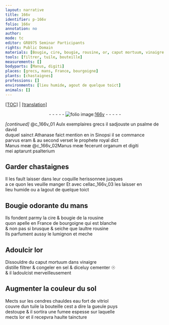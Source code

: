 ```yaml
---
layout: narrative
title: 166v
identifier: p-166v
folio: 166v
annotation: no
author:
mode: tc
editor: GR8975 Seminar Participants
rights: Public Domain
materials: [Bougie, cire, bougie, rousine, or, caput mortuum, vinaigre distille, sel, ☉, sol, eau fort de vitriol, fumee espesse]
tools: [filtrer, tuile, bouteille]
measurements: []
bodyparts: [Manus, digiti]
places: [grecs, mans, France, bourgoigne]
plants: [chastaignes]
professions: []
environments: [lieu humide, agout de quelque toict]
animals: []
---
```


 <p><a href="{{ site.baseurl }}/diplomatic/">[TOC]</a> | <a href="{{ site.baseurl }}/texts/p-166v_tl/" target="_blank">[translation]</a></p><div class="folio" align="center">- - - - - <a href="http://gallica.bnf.fr/ark:/12148/btv1b10500001g/f338.image" target="_blank"><img src="https://cu-mkp.github.io/2017-workshop-edition/assets/photo-icon.png" alt="folio image: " style="display:inline-block; margin-bottom:-3px;"/>166v</a> - - - - - </div>  
 
*[continued]*
  @c_166v_01
Aulx exemplaires <span class="pl">grecs</span> il sadjouste un psalme de <span class="pn">david</span><br/> duquel <span class="pn">s<span class="exp">ainc</span>t Athanase</span> faict mention <span class="del">en</span> in Sinopsi il se comma<span class="exp">n</span>ce<br/> parvus eram & au second verset le prophete royal dict<br/> <span class="del"><span class="bp">Manus</span> meӕ</span> @c_166v_02<span class="bp">Manus</span> meӕ fecerunt organum et <span class="bp">digiti</span><br/> mei aptarunt psalterium
  
 
  

## Garder <span class="pa">chastaignes</span>

 
 Il les fault laisser dans leur coquille herissonnee jusques<br/> a ce quon les veuille manger Et avec cellac_166v_03 les laisser en<br/> <span class="env">lieu humide</span> ou a l<span class="env">agout de quelque toict</span>
 
 
  

## <span class="m">Bougie</span> <span class="sn">odorante</span> du <span class="pl">mans</span>

 
 Ils fondent parmy la <span class="m">cire</span> & <span class="m">bougie</span> de la <span class="m">rousine</span><br/> quon apelle en <span class="pl">France</span> de <span class="pl">bourgoigne</span> qui est blanche<br/> & non pas si brusque & seiche que laultre <span class="m">rousine</span><br/> Ils parfument aussy le lumignon et meche
 
 
  

## Adoulcir l<span class="m">or</span>

 
 Dissouldre du <span class="m">caput mortuum</span> dans <span class="m">vinaigre<br/> distille</span> <span class="tl">filtrer</span> & congeler en <span class="m">sel</span> & diceluy cementer <span class="m">☉</span><br/> & il ladoulcist merveilleusem<span class="exp">ent</span>
 
 
  

## Augmenter la couleur du <span class="m">sol</span>

 
 Mects sur les cendres chauldes <span class="m">eau fort de vitriol</span><br/> couvre dun <span class="tl">tuile</span> la <span class="tl">bouteille</span> cest a dire la gueule puys<br/> destoupe & il sortira une <span class="m">fumee espesse</span> sur laquelle<br/> mects l<span class="m">or</span> et il recepvra haulte taincture 
 
 
